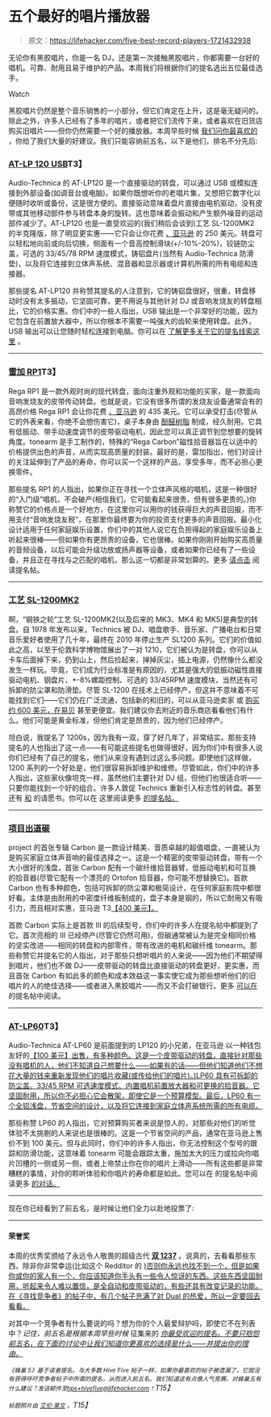 # 五个最好的唱片播放器

> 原文：<https://lifehacker.com/five-best-record-players-1721432938>

无论你有黑胶唱片，你是一名 DJ，还是第一次接触黑胶唱片，你都需要一台好的唱机。可靠、耐用且易于维护的产品。本周我们将根据你们的提名选出五位最佳选手。

Watch

黑胶唱片仍然是整个音乐销售的一小部分，但它们肯定在上升，这是毫无疑问的。除此之外，许多人已经有了多年的唱片，或者把它们流传下来，或者喜欢在旧货店购买旧唱片——但你仍然需要一个好的播放器。本周早些时候 [我们问你最喜欢的](http://lifehacker.com/whats-the-best-record-player-1720936297) ，你给了我们大量的好建议。我们只能容纳前五名，以下是他们，排名不分先后:

### [AT-LP 120 USB](http://www.audio-technica.com/cms/turntables/583f30b3a8662772/)T3】

Audio-Technica 的 AT-LP120 是一个直接驱动的转盘，可以通过 USB 或模拟连接到外部设备(如调音台或电脑)。如果你既想听你的老唱片集，又想把它数字化以便随时收听或备份，这是很方便的。直接驱动意味着盘片直接由电机驱动，没有皮带或其他移动部件参与转盘本身的旋转。这也意味着会振动和产生额外噪音的运动部件减少了。AT-LP120 也是一直受欢迎的(我们稍后会谈到)工艺 SL-1200MK2 的半克隆版，除了明显更实惠——它只会让你花费 [、亚马逊](http://www.amazon.com/Audio-Technica-AT-LP120-USB-Direct-Drive-Professional-Turntable/dp/B002S1CJ2Q?asc_campaign=InlineText&asc_refurl=https://lifehacker.com/five-best-record-players-1721432938&asc_source=&tag=kinjalifehackerlink-20) 的 250 美元。转盘可以轻松地向前或向后切换，侧面有一个音高控制滑块(+/-10%-20%)，铰链防尘盖，可选的 33/45/78 RPM 速度模式，铸铝盘片(当然有 Audio-Technica 防滑垫)，以及将它连接到立体声系统、混音器和显示器或计算机所需的所有电缆和连接器。

那些提名 AT-LP120 并称赞其提名的人注意到，它的铸铝盘很好，很重，转盘移动时没有太多振动，它坚固可靠，更不用说与其他针对 DJ 或音响发烧友的转盘相比，它的价格实惠。你们中的一些人指出，USB 输出是一个非常好的功能，因为它包含在前置放大器中，所以你根本不需要一吨强大的齿轮来使用转盘。此外，USB 输出可以让您随时轻松连接到电脑。你可以在 [了解更多关于它的提名线索这里](http://lifehacker.com/vote-audio-technica-at-lp120-usb-why-a-heavy-aluminu-1721038563) 。

* * *

### [雷加 RP1](http://www.rega.co.uk/rp1.html)T3】

Rega RP1 是一款外观时尚的现代转盘，面向注重外观和功能的买家，是一款面向音响发烧友的皮带传动转盘。也就是说，它没有很多所谓的发烧友设备通常会有的高昂价格 Rega RP1 会让你花费 [、亚马逊](http://www.amazon.com/Rega-RP1-Turntable-Cool-Gray/dp/B004B3GELG?asc_campaign=InlineText&asc_refurl=https://lifehacker.com/five-best-record-players-1721432938&asc_source=&tag=kinjalifehackerlink-20) 的 435 美元。它可以承受打击(尽管从它的外表来看，你绝不会想伤害它)，桌子本身由 [酚醛树脂](https://en.wikipedia.org/wiki/Phenol_formaldehyde_resin) 制成，经久耐用。它具有低振动、带手动速度调节的皮带驱动电机，因此您可以真正调节到您想要的旋转角度。tonearm 是手工制作的，特殊的“Rega Carbon”磁性拾音器旨在以适中的价格提供出色的声音，从而实现高质量的封装。最好的是，雷加指出，他们对设计的关注延伸到了产品的寿命，你可以买一个这样的产品，享受多年，而不必担心更换零件。

那些提名 RP1 的人指出，如果你正在寻找一个立体声风格的唱机，这是一种很好的“入门级”唱机，不会破产(相信我们，它可能看起来很贵，但有很多更贵的。)你称赞它的价格点是一个好地方，在这里你可以用你的钱获得巨大的声音回报，而不用支付“音响发烧友税”，在那里你最终要为你的投资支付更多的声音回报。最小化设计适用于任何家庭娱乐设置，你们中的其他人说它在负担得起的家庭娱乐设备上听起来很棒——但如果你有更昂贵的设备，它也很棒。如果你刚刚开始购买高质量的音频设备，以后可能会升级功放或扬声器等设备，或者如果你已经有了一些设备，并且正在寻找与之匹配的唱机，那么这一切都是非常划算的。更多 [请点击](http://lifehacker.com/vote-rega-rp1-why-this-is-a-solid-midrange-turntable-1721098543) 阅读提名帖。

* * *

### [工艺 SL-1200MK2](https://en.wikipedia.org/wiki/Technics_SL-1200)

啊，“钢铁之轮”工艺 SL-1200MK2(以及后来的 MK3、MK4 和 MK5)是典型的转盘。自 1978 年发布以来，Technics 被 DJ、唱盘歌手、音乐家、广播电台和日常音乐爱好者使用了几十年，最终在 2010 年停止生产 SL1200 系列。它们的价值如此之高，以至于伦敦科学博物馆展出了一对 1210，它们被认为是转盘，你可以从卡车后面掉下来，扔到山上，然后捡起来，掸掉灰尘，插上电源，仍然像什么都没发生一样玩。毕竟，它们成为行业标准是有原因的，尤其是强大的低振动磁性直接驱动电机、钢盘片、+-8%螺距控制、可选的 33/45RPM 速度模块，当然还有可拆卸的防尘罩和防滑垫。尽管 SL-1200 在技术上已经停产，但这并不意味着不可能找到它们——它们仍在广泛流通，包括新的和旧的，可以从亚马逊卖家 或 [购买](http://www.ebay.com/bhp/technics-sl-1200mk2) [约 600 美元，在易贝](http://www.amazon.com/gp/offer-listing/B00006I5VX/ref=dp_olp_0?asc_campaign=InlineText&asc_refurl=https://lifehacker.com/five-best-record-players-1721432938&asc_source=&condition=all&ie=UTF8&tag=kinjalifehackerlink-20) 甚至更便宜。我们建议你去附近的音乐商店看看他们有什么。他们可能是黄金标准，但他们肯定是昂贵的，因为他们已经停产。

坦白说，我提名了 1200s，因为我有一双，穿了好几年了，非常结实。那些支持提名的人也指出了这一点——有可能这些提名也做得很好，因为你们中有很多人说你们已经有了自己的提名，他们从来没有遇到过这么多问题。即使他们这样做，1200 系列的一个好处是，他们很容易拆卸维护和维修。尽管如此，你们中的许多人指出，这些家伙像坦克一样，虽然他们主要针对 DJ 组，但他们也很适合听——只要你能找到一个好的组合。许多人敦促 Technics 重新引入标志性的转盘。甚至还有 [和](https://www.change.org/p/panasonic-company-matsushita-corporate-re-introduction-of-legendary-technics-turntables) 的请愿书。你可以在 这里阅读更多 [的提名帖。](http://lifehacker.com/vote-technics-sl-1200mk2-why-okay-so-i-m-an-old-scho-1720942010)

* * *

### [项目出道碳](http://www.project-audio.com/main.php?prod=debut)

project 的首张专辑 Carbon 是一款设计精美、音质卓越的超值唱盘，一直被认为是购买家庭立体声音响的最佳选择之一。这是一个精密的皮带驱动转盘，带有一个大小很好的浅盘，首张 Carbon 配有一个碳纤维拾音器臂，低振动电机和可互换的拾音器(尽管它配有一个漂亮的 Ortofon 拾音器，你可能不想替换它)。首款 Carbon 也有多种颜色，包括可拆卸的防尘罩和极简设计，在任何家庭影院中都很好看。主体是由耐用的中密度纤维板制成的，盘子本身是钢的，所以它耐用又有吸引力，而且相对实惠，亚马逊 T3[【400 美元】。](http://www.amazon.com/Pro-Ject-Debut-Carbon-DC-Black/dp/B00IIMXATU/?asc_campaign=InlineText&asc_refurl=https://lifehacker.com/five-best-record-players-1721432938&asc_source=&tag=kinjalifehackerlink-20)

首款 Carbon 实际上是首款 III 的后续型号，你们中的许多人在提名帖中都提到了它。首次亮相的 III 已经停产(尽管它仍然可用)，但碳通常被认为是完全相同价格的坚实改进——相同的转盘和内部零件，带有改进的电机和碳纤维 tonearm。那些称赞它并提名它的人指出，对于那些只想听唱片的人来说——因为他们不期望得到唱片，他们也不做 DJ——皮带驱动的转盘比直接驱动的转盘更好，更实惠，而且首张 Carbon 有如此多的颜色和成本效益这一事实使它成为那些想听他们的旧唱片的人的绝佳选择——或者进入黑胶唱片——而又不会打破银行。更多 [可以在](http://lifehacker.com/i-don-t-dj-so-i-m-not-interested-in-direct-drive-turnt-1721065454) 的提名帖中阅读。

* * *

### [AT-LP60](http://www.audio-technica.com/cms/turntables/9a7f42b88ee1e14b/)T3】

Audio-Technica AT-LP60 是前面提到的 LP120 的小兄弟，在亚马逊 以一种钱包友好的[【100 美元】出售，有多种颜色。这是一个皮带驱动的转盘，直接针对那些没有唱机的人，他们不知道自己想要什么——如果有的话——但他们知道他们不想花大量的钱来重新发现他们的唱片收藏(或传给他们的唱片)。)LP60 具有可拆卸的防尘盖、33/45 RPM 可选速度模式、内置唱机前置放大器和可更换的拾音器。它坚固耐用，所以你不必担心它会散架，即使它是一个预算模型。最后，LP60 有一个全铝浅盘，节省空间的设计，以及将它连接到家庭立体声系统所需的所有电缆。](http://www.amazon.com/Technica-AT-LP60-Automatic-Stereo-Turntable/dp/B002GYTPAE?asc_campaign=InlineText&asc_refurl=https://lifehacker.com/five-best-record-players-1721432938&asc_source=&tag=kinjalifehackerlink-20)

那些称赞 LP60 的人指出，它对预算购买者来说是惊人的，对那些对他们的听觉体验不太挑剔的人来说也是很棒的。这是一个节省空间的产品，通常在亚马逊上售价不到 100 美元。但与此同时，你们中的许多人指出，你无法控制这个型号的跟踪和防滑功能，这意味着 tonearm 可能会跟踪太重，施加太大的压力或拉向你唱片凹槽的一侧或另一侧，或者上帝禁止你在你的唱片上滑动——所有这些都是非常糟糕的事情，对你的聆听体验和你唱片的寿命都是如此。您可以在 的提名帖中阅读更多 [的对话。](http://lifehacker.com/for-sheer-ease-of-use-and-inexpensive-re-entry-into-vin-1721039565)

* * *

现在你已经看到了前五名，是时候让他们全力以赴地投票了:

* * *

#### 荣誉奖

本周的优秀奖颁给了永远令人敬畏的超级古代 [**双 1237**](http://www.dual-reference.com/tables/1237.htm) 。说真的，去看看那些东西。除非你非常幸运(比如这个 Redditor 的 [)否则你永远也找不到一个，但是如果你或你的家人有一个，你应该知道你手头有一些令人惊讶的东西。这些东西坚固耐用，听起来令人难以置信，是全自动和皮带驱动的，有些还具有改变记录的功能。在《寻找竞争者》的帖子中，有几个帖子充满了对 Dual 的热爱，所以一定要回去看看。](https://www.reddit.com/r/vinyl/comments/2xx9w3/found_a_dual_1237_in_the_trash_here_it_is/)

对其中一个竞争者有什么要说的吗？想为你的个人最爱辩护吗，即使它不在列表中？*记住，前五名是根据本周早些时候* 征集来的 [*你最受欢迎的提名。不要只抱怨前五名，在下面的讨论中让我们知道你更喜欢的选择是什么——并提出你的理由。*](http://lifehacker.com/whats-the-best-record-player-1720936297)

*<small>《蜂巢 5》基于读者提名。与大多数 Hive Five 帖子一样，如果你最喜欢的帖子被遗漏了，它就没有获得呼吁竞争者帖子中所需的提名，从而进入前五名。我们知道这有点像人气竞赛。对蜂巢五有什么建议？发送邮件至</small>*[*<small>tips+hivefive@lifehacker.com</small>*](mailto:tips+hivefive@lifehacker.com)*<small>！</small>T15】*

*<small>标题照片由</small>* [*<small>艾伦·莱文</small>*](https://www.flickr.com/photos/cogdog/9253847106/) *<small>。</small>T15】*
